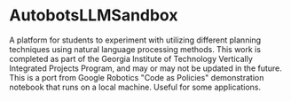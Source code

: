 # AutobotsLLMSandbox
A platform for students to experiment with utilizing different planning techniques using natural language processing methods. This work is completed as part of the Georgia Institute of Technology Vertically Integrated Projects Program, and may or may not be updated in the future. This is a port from Google Robotics "Code as Policies" demonstration notebook that runs on a local machine. Useful for some applications.
